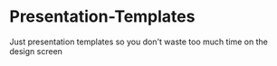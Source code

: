 # Presentation-Templates
Just presentation templates so you don't waste too much time on the design screen

